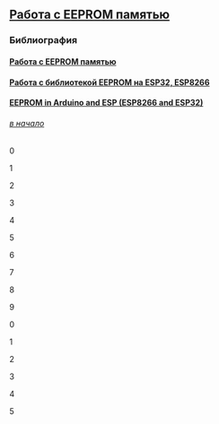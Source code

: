 ## [Работа с EEPROM памятью](#)


### Библиография

#### [Работа с EEPROM памятью](https://alexgyver.ru/lessons/eeprom/)

#### [Работа с библиотекой EEPROM на ESP32, ESP8266](https://arduino-tex.ru/news/175/rabota-s-bibliotekoi-eeprom-na-esp32-esp8266.html)

#### [EEPROM in Arduino and ESP (ESP8266 and ESP32)](https://pijaeducation.com/eeprom-in-arduino-and-esp/)


###### [в начало](#kvizzy)

0

1

2

3

4

5

6

7

8

9

0

1

2

3

4

5




